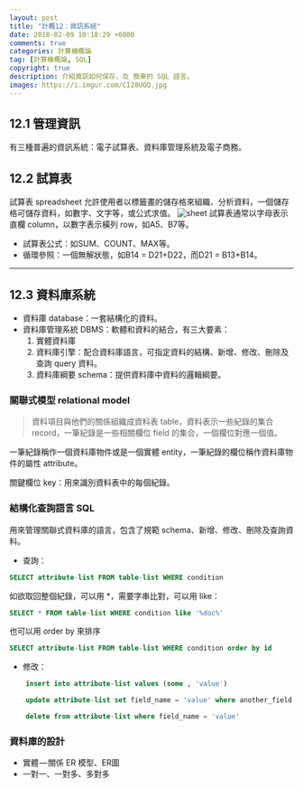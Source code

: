 ```yaml
---
layout: post
title: "計概12：資訊系統"
date: 2018-02-09 10:18:29 +0800
comments: true
categories: 計算機概論
tag: [計算機概論, SQL]
copyright: true
description: 介紹資訊如何保存，及 簡單的 SQL 語言。
images: https://i.imgur.com/CI28UOQ.jpg
---
```

## 12.1 管理資訊
有三種普遍的資訊系統：電子試算表、資料庫管理系統及電子商務。

## 12.2 試算表
試算表 spreadsheet 允許使用者以標籤畫的儲存格來組織、分析資料，一個儲存格可儲存資料，如數字、文字等，或公式求值。
![sheet](https://i.imgur.com/CI28UOQ.jpg "試算表範例")
試算表通常以字母表示直欄 column，以數字表示橫列 row，如A5、B7等。

- 試算表公式：如SUM、COUNT、MAX等。
- 循環參照：一個無解狀態，如B14 = D21+D22，而D21 = B13+B14。

---
## 12.3 資料庫系統
- 資料庫 database：一套結構化的資料。
- 資料庫管理系統 DBMS：軟體和資料的結合，有三大要素：
	1. 實體資料庫
	2. 資料庫引擎：配合資料庫語言，可指定資料的結構、新增、修改、刪除及查詢 query 資料。
	3. 資料庫綱要 schema：提供資料庫中資料的邏輯綱要。

### 關聯式模型 relational model
>資料項目與他們的關係組織成資料表 table，資料表示一些紀錄的集合 record，一筆紀錄是一些相關欄位 field 的集合，一個欄位對應一個值。

一筆紀錄稱作一個資料庫物件或是一個實體 entity，一筆紀錄的欄位稱作資料庫物件的屬性 attribute。

關鍵欄位 key：用來識別資料表中的每個紀錄。

### 結構化查詢語言 SQL
用來管理關聯式資料庫的語言，包含了規範 schema、新增、修改、刪除及查詢資料。

- 查詢：

```sql line_number:false
SELECT attribute-list FROM table-list WHERE condition
```
如欲取回整個紀錄，可以用 *，需要字串比對，可以用 like：

```sql line_number:false
SELECT * FROM table-list WHERE condition like '%doc%'
```
也可以用 order by 來排序

```sql line_number:false
SELECT attribute-list FROM table-list WHERE condition order by id
```

- 修改：

```sql :insert 插入 line_number:false
	insert into attribute-list values (some , 'value')
```

```sql :update 更新 line_number:false
	update attribute-list set field_name = 'value' where another_field = 'value2'
```

```sql :delete 刪除 line_number:false
	delete from attribute-list where field_name = 'value'
```
### 資料庫的設計
- 實體 — 關係 ER 模型、ER圖
- 一對一、一對多、多對多
